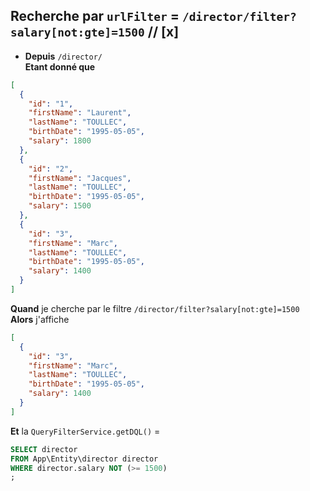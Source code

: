 ## Recherche par `urlFilter` = `/director/filter?salary[not:gte]=1500` // [x]

- **Depuis** `/director/`  
  **Etant donné que**

```json
[
  {
    "id": "1",
    "firstName": "Laurent",
    "lastName": "TOULLEC",
    "birthDate": "1995-05-05",
    "salary": 1800
  },
  {
    "id": "2",
    "firstName": "Jacques",
    "lastName": "TOULLEC",
    "birthDate": "1995-05-05",
    "salary": 1500
  },
  {
    "id": "3",
    "firstName": "Marc",
    "lastName": "TOULLEC",
    "birthDate": "1995-05-05",
    "salary": 1400
  }
]
```

**Quand** je cherche par le filtre `/director/filter?salary[not:gte]=1500`  
**Alors** j'affiche

```json
[
  {
    "id": "3",
    "firstName": "Marc",
    "lastName": "TOULLEC",
    "birthDate": "1995-05-05",
    "salary": 1400
  }
]
```

**Et** la `QueryFilterService.getDQL()` =

```sql
SELECT director
FROM App\Entity\director director
WHERE director.salary NOT (>= 1500)
;
```
